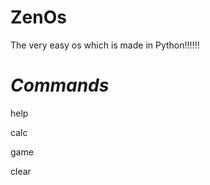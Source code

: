 # ZenOs
The very easy os which is made in Python!!!!!!

# *__Commands__*
help


calc


game


clear


